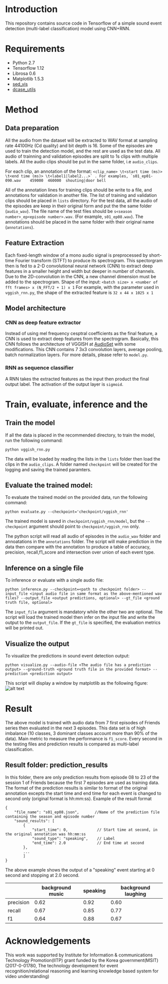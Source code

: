 
# Introduction
This repository contains source code in Tensorflow of a simple sound event detection (multi-label classification) model using CNN+RNN.

# Requirements
* Python 2.7
* Tensorflow 1.12
* Librosa 0.6
* Matplotlib 1.5.3
* [sed_vis](https://github.com/TUT-ARG/sed_vis)
* [dcase_utils](https://github.com/DCASE-REPO/dcase_util)

# Method 
## Data preparation
All the audio from the dataset will be extracted to WAV format at sampling rate 44100Hz (Cd quality) and bit depth is 16. Some of the episodes are used to train the detection model, and the rest are used as the test data. 
All audio of trainning and validation episodes are split to 1s clips with multiple labels. All the audio clips should be put in the same folder, i.e `audio_clips`.

For each clip, an annotation of the format: 
```<clip_name> \t<start time (ms)> \t<end time (ms)> \t<label1|label2...>` . For examples, `s01_ep01-090.wav    459000  460000  shouting|door bell```

All of the annotation lines for training clips should be write to a file, and annotations for validation in another file. The list of training and validation clips should be placed in `lists` directory.
For the test data, all the audio of the episodes are keep in their original form and put the the same folder (`audio_wav`). The file name of the test  files should be `s<season number>_ep<episode number>.wav`. (For example, `s01_ep08.wav`). The annotations should be placed in the same folder with their original name (`annotations`).

## Feature Extraction
Each fixed-length window of a mono audio signal is preprocessed by short-time Fourier transform (STFT) to produce its spectrogram. This spectorgram then is fed to a 2-D convolutional neural network (CNN) to extract deep features in a smaller height and width but deeper in number of channels. 
Due to the 2D-convolution in the CNN, a new channel dimension must be added to the spectrogram. Shape of the input: `<batch size> x <number of fft frames> x (N_FFT/2 + 1) x 1`
For example, with the parameter used in `vggish_rnn.py`, the shape of the extracted feature is `32 x 44 x 1025 x 1`

## Model architecture
### CNN as deep feature extractor
Instead of using mel frequency cesptral coefficients as the final feature, a CNN is used to extract deep features from the spectrogram. Basically, this CNN  follows the architecture of VGGISH at [AudioSet](https://github.com/tensorflow/models/tree/master/research/audioset) with some modifications. This CNN contains 7 3x3 convolution layers, average pooling, batch normalization layers. For more details, please refer to `model.py`.

### RNN as sequence classifier
A RNN takes the extracted features as the input then product the final output label. The activation of the output layer is `sigmoid`.

# Train, evaluate, inference and the 
## Train the model
If all the data is placed in the recommended directory, to train the model, run the following command:
```
python vggish_rnn.py
```
The data will be loaded by reading the lists in the `lists` folder then load the clips in the `audio_clips`. A folder named `checkpoint` will be created for the logging and saving the trained paramters.

## Evaluate the trained model:
To  evaluate the trained model on the provided data, run the following command:
```
python evaluate.py --checkpoint='checkpoint/vggish_rnn'
```

The trained model is saved in `checkpoint/vggish_rnn/model`, but the `--checkpoint` argument should point to `checkpoint/vggish_rnn` only. 

The python script will read all audio of episodes in the `audio_wav` folder and annoatations in the `annotations` folder.
The script will make prediction in the data then compare with the annotation to produce a table of accuracy, precision, recall,f1_score and intersection over union of each event type.

## Inference on a single file
To inference or evaluate with a single audio file:
```
python inference.py --checkpoint=<path to checkpoint folder> --input_file <input audio file in same format as the above-mentioned wav files? --output_file <output predictions, optional> --gt_file <ground truth file, optional>
```
The `input_file` argument is mandatory while the other two are optional. The script will load the trained model then infer on the input file and write the output to the `output_file`. If the `gt_file` is specified, the evaluation metrics will be printed out.

## Visualize the output
To visualize the predictions in sound event detection output:
```
python visualize.py --audio-file <The audio file has a prediction output> --ground-truth <ground truth file in the provided format> --prediction <prediction output> 
```
This script will display a window by matplotlib as the following figure:
![alt text](./demo.png "Visualization")

# Result 
The above model is trained with audio data from 7 first episodes of Friends series then evaluated in the next 3 episodes. This data set is of high imbalance (10 classes, 3 dominant classes account more than 90% of the data). 
Main metric to measure the performance is `f1_score`.
Every second in the testing files and prediction results is compared as multi-label classification.

## Result folder: prediction_results
In this folder, there are only prediction results from episode 08 to 23 of the session 1 of Friends because the first 7 episodes are used as training data.
The format of the prediction results is similar to format of the original annotation excepts the start time and end time for each event is changed to second only (original format is hh:mm:ss). Example of the result format 
```
{
    "file_name": "s01_ep08.json",       //Name of the prediction file containing the season and episode number 
    "sound_results": [
        {
            "start_time": 0,             // Start time at second, in the original annotation was hh:mm:ss 
            "sound_type": "speaking",    // Label 
            "end_time": 2.0              // End time at second
        },
        ...
        ]
}
```
The above example shows the output  of a "speaking" event starting at 0 second and stopping at 2.0 second. 

|           | background music | speaking | background laughing |
|-----------|------------------|----------|---------------------|
| precision | 0.62             | 0.92     | 0.60                |
| recall    | 0.67             | 0.85     | 0.77                |
| f1        | 0.64             | 0.88     | 0.67                |

# Acknowledgements

This work was supported by Institute for Information & communications Technology Promotion(IITP) grant funded by the Korea government(MSIT) (2017-0-01780, The technology development for event recognition/relational reasoning and learning knowledge based system for video understanding)
